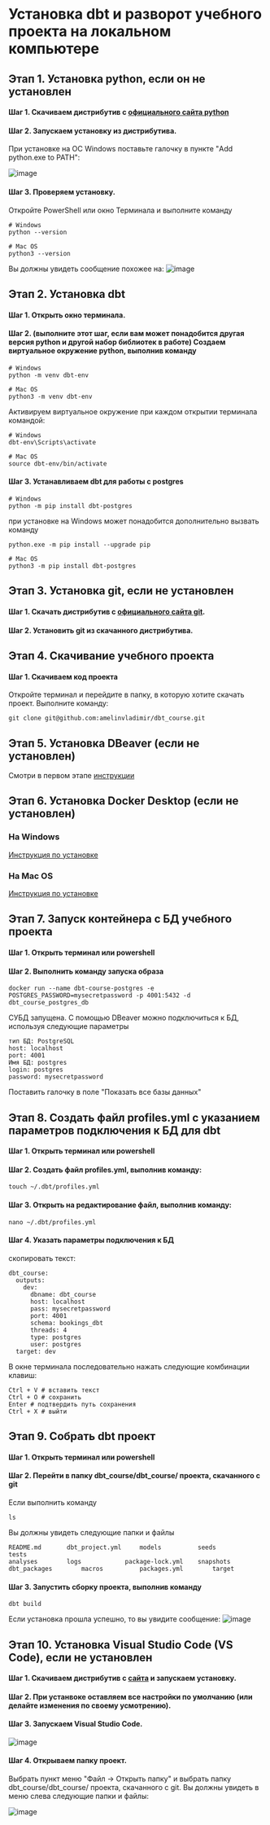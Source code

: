 # Установка dbt и разворот учебного проекта на локальном компьютере

## Этап 1. Установка python, если он не установлен

#### Шаг 1. Скачиваем дистрибутив с [официального сайта python](https://www.python.org/downloads/)
#### Шаг 2. Запускаем установку из дистрибутива.
При установке на ОС Windows поставьте галочку в пункте "Add python.exe to PATH":

![image](https://github.com/user-attachments/assets/e8199c37-3d2a-400d-bd0a-91a190e2e843)
#### Шаг 3. Проверяем установку.
Откройте PowerShell или окно Терминала и выполните команду 

````console
# Windows
python --version
````
````console
# Mac OS
python3 --version
````

Вы должны увидеть сообщение похожее на:
![image](https://github.com/user-attachments/assets/1b714705-c91a-4905-b5c5-f2af08729317)


## Этап 2. Установка dbt

#### Шаг 1. Открыть окно терминала.

#### Шаг 2. (выполните этот шаг, если вам может понадобится другая версия python и другой набор библиотек в работе) Создаем виртуальное окружение python, выполнив команду
````console
# Windows
python -m venv dbt-env
````
````console
# Mac OS
python3 -m venv dbt-env
````

Активируем виртуальное окружение при каждом открытии терминала командой:
````console
# Windows
dbt-env\Scripts\activate
````
````console
# Mac OS
source dbt-env/bin/activate
````

#### Шаг 3. Устанавливаем dbt для работы с postgres

````console
# Windows
python -m pip install dbt-postgres
````
при установке на Windows может понадобится дополнительно вызвать команду 
````console
python.exe -m pip install --upgrade pip
````

````console
# Mac OS
python3 -m pip install dbt-postgres
````

## Этап 3. Установка git, если не установлен

#### Шаг 1. Скачать дистрибутив с [официального сайта git](https://git-scm.com/downloads).
#### Шаг 2. Установить git из скачанного дистрибутива.

## Этап 4. Скачивание учебного проекта

#### Шаг 1. Скачиваем код проекта
Откройте терминал и перейдите в папку, в которую хотите скачать проект.
Выполните команду:
````console
git clone git@github.com:amelinvladimir/dbt_course.git
````

## Этап 5. Установка DBeaver (если не установлен)

Смотри в первом этапе [инструкции](https://github.com/amelinvladimir/sql_course/blob/main/%D0%A3%D1%80%D0%BE%D0%BA%201.2%20%D0%A3%D1%81%D1%82%D0%B0%D0%BD%D0%BE%D0%B2%D0%BA%D0%B0%20%D0%9F%D0%9E/README.md)


## Этап 6. Установка Docker Desktop (если не установлен)

### На Windows
[Инструкция по установке](https://github.com/amelinvladimir/docker_course/blob/main/%D0%A3%D1%81%D1%82%D0%B0%D0%BD%D0%BE%D0%B2%D0%BA%D0%B0%20Docker%20%D0%BD%D0%B0%20Windows%2010/README.md)
### На Mac OS
[Инструкция по установке](https://github.com/amelinvladimir/docker_course/blob/main/%D0%A3%D1%81%D1%82%D0%B0%D0%BD%D0%BE%D0%B2%D0%BA%D0%B0%20Docker%20%D0%BD%D0%B0%20Mac%20OS/README.md)

## Этап 7. Запуск контейнера с БД учебного проекта

#### Шаг 1. Открыть терминал или powershell
#### Шаг 2. Выполнить команду запуска образа

````console
docker run --name dbt-course-postgres -e POSTGRES_PASSWORD=mysecretpassword -p 4001:5432 -d dbt_course_postgres_db
````

СУБД запущена. С помощью DBeaver можно подключиться к БД, используя следующие параметры
````console
тип БД: PostgreSQL
host: localhost
port: 4001
Имя БД: postgres
login: postgres
password: mysecretpassword
````
Поставить галочку в поле "Показать все базы данных"

## Этап 8. Создать файл profiles.yml с указанием параметров подключения к БД для dbt

#### Шаг 1. Открыть терминал или powershell
#### Шаг 2. Создать файл profiles.yml, выполнив команду:
````console
touch ~/.dbt/profiles.yml
````
#### Шаг 3. Открыть на редактирование файл, выполнив команду:
````console
nano ~/.dbt/profiles.yml
````
#### Шаг 4. Указать параметры подключения к БД

скопировать текст:
````console
dbt_course:
  outputs:
    dev:
      dbname: dbt_course
      host: localhost
      pass: mysecretpassword
      port: 4001
      schema: bookings_dbt
      threads: 4
      type: postgres
      user: postgres
  target: dev
````

В окне терминала последовательно нажать следующие комбинации клавиш:
````console
Ctrl + V # вставить текст
Ctrl + O # сохранить
Enter # подтвердить путь сохранения
Ctrl + X # выйти
````

## Этап 9. Собрать dbt проект

#### Шаг 1. Открыть терминал или powershell
#### Шаг 2. Перейти в папку dbt_course/dbt_course/ проекта, скачанного с git

Если выполнить команду 
````console
ls
````
Вы должны увидеть следующие папки и файлы
````console
README.md		dbt_project.yml		models			seeds			tests
analyses		logs			package-lock.yml	snapshots
dbt_packages		macros			packages.yml		target
````
#### Шаг 3. Запустить сборку проекта, выполнив команду
````console
dbt build
````

Если установка прошла успешно, то вы увидите сообщение:
![image](https://github.com/user-attachments/assets/dd6f8771-687f-4fb1-a1f8-7a038559050a)


## Этап 10. Установка Visual Studio Code (VS Code), если не установлен

#### Шаг 1. Скачиваем дистрибутив с [сайта](https://code.visualstudio.com/) и запускаем установку.
#### Шаг 2. При устанвоке оставляем все настройки по умолчанию (или делайте изменения по своему усмотрению).
#### Шаг 3. Запускаем Visual Studio Code.
![image](https://github.com/user-attachments/assets/23d4ada8-1426-4694-b747-9f3267169dd4)
#### Шаг 4. Открываем папку проект.
Выбрать пункт меню "Файл -> Открыть папку" и выбрать папку dbt_course/dbt_course/ проекта, скачанного с git.
Вы должны увидеть в меню слева следующие папки и файлы:

![image](https://github.com/user-attachments/assets/21c5c528-3d99-413a-a425-8699333b74ab)
